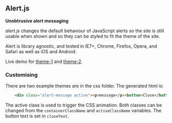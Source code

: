 Alert.js
-----------

**Unobtrusive alert messaging**


_alert.js_ changes the default behaviour of JavaScript alerts so the site is still usable when shown and so they can be styled to fit the theme of the site. 

Alert is library agnostic, and tested in IE7+, Chrome, Firefox, Opera, and Safari as well as iOS and Android. 

Live demo for [theme-1](http://grahamlicence.github.io/alert-js/examples/theme-1.html) and [theme-2](http://grahamlicence.github.io/alert-js/examples/theme-2.html). 

### Customising

There are two example themes are in the css folder. The generated html is:

```html
    <div class="alert-message active"><p>message</p><button>Close</button></div>
```

The active class is used to trigger the CSS animation. Both classes can be changed from the `containerClassName` and `activeClassName` variables. The button text is set in `closeText`. 